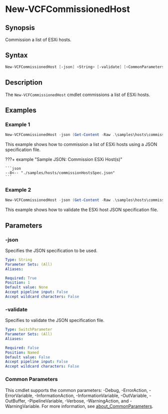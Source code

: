 # New-VCFCommissionedHost

## Synopsis

Commission a list of ESXi hosts.

## Syntax

```powershell
New-VCFCommissionedHost [-json] <String> [-validate] [<CommonParameters>]
```

## Description

The `New-VCFCommissionedHost` cmdlet commissions a list of ESXi hosts.

## Examples

### Example 1

```powershell
New-VCFCommissionedHost -json (Get-Content -Raw .\samples\hosts\commissionHostsSpec.json)
```

This example shows how to commission a list of ESXi hosts using a JSON specification file.

???+ example "Sample JSON: Commission ESXi Host(s)"

    ```json
    --8<-- "./samples/hosts/commissionHostsSpec.json"
    ```

### Example 2

```powershell
New-VCFCommissionedHost -json (Get-Content -Raw .\samples\hosts\commissionHostSpec.json) -validate
```

This example shows how to validate the ESXi host JSON specification file.

## Parameters

### -json

Specifies the JSON specification to be used.

```yaml
Type: String
Parameter Sets: (All)
Aliases:

Required: True
Position: 1
Default value: None
Accept pipeline input: False
Accept wildcard characters: False
```

### -validate

Specifies to validate the JSON specification file.

```yaml
Type: SwitchParameter
Parameter Sets: (All)
Aliases:

Required: False
Position: Named
Default value: False
Accept pipeline input: False
Accept wildcard characters: False
```

### Common Parameters

This cmdlet supports the common parameters: -Debug, -ErrorAction, -ErrorVariable, -InformationAction, -InformationVariable, -OutVariable, -OutBuffer, -PipelineVariable, -Verbose, -WarningAction, and -WarningVariable. For more information, see [about_CommonParameters](http://go.microsoft.com/fwlink/?LinkID=113216).
